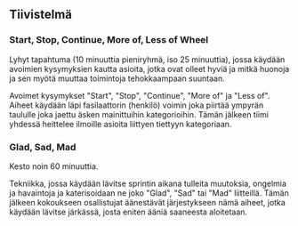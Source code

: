 ## Tiivistelmä

### Start, Stop, Continue, More of, Less of Wheel
Lyhyt tapahtuma (10 minuuttia pieniryhmä, iso 25 minuuttia), jossa käydään avoimien kysymyksien kautta asioita, jotka ovat olleet hyviä ja mitkä huonoja ja sen myötä muuttaa toimintoja tehokkaampaan suuntaan. 

Avoimet kysymykset "Start", "Stop", "Continue", "More of" ja "Less of". Aiheet käydään läpi fasilaattorin (henkilö) voimin joka piirtää ympyrän taululle joka jaettu äsken mainittuihin kategorioihin. Tämän jälkeen tiimi yhdessä heittelee ilmoille asioita liittyen tiettyyn kategoriaan.

### Glad, Sad, Mad
Kesto noin 60 minuuttia.

Tekniikka, jossa käydään lävitse sprintin aikana tulleita muutoksia, ongelmia ja havaintoja ja katerisoidaan ne joko "Glad", "Sad" tai "Mad" liitteillä. Tämän jälkeen kokoukseen osallistujat äänestävät  järjestykseen nämä aiheet, jotka käydään lävitse järkässä, josta eniten ääniä saaneesta aloitetaan. 